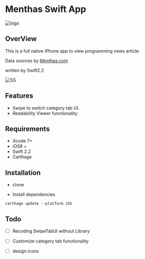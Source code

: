 # Menthas Swift App

![logo](http://menthas.com/images/logo.svg)

## OverView

This is a full native iPhone app to view programming news article.

Data sources by [Menthas.com](http://menthas.com/)

written by Swift2.2

![SS](https://gyazo.com/1f6471ece43b94f6064e280f39f6e734.gif)


## Features

- Swipe to switch category tab UI.
- Readability Viewer functionality


## Requirements

- Xcode 7+
- iOS8 +
- Swift 2.2
- Carthage


## Installation

- clone

- Install dependencies

```
carthage update --platform iOS
```

## Todo

- [ ] Recoding SwipeTabUI without Library

- [ ] Customize category tab functionality

- [ ] design icons
